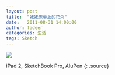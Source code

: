 ```yaml
---
layout: post
title:  "姥姥床单上的花朵"
date:   2011-08-31 14:00:00
author: fadeer
categories: 生活
tags: Sketch
---
```


![](http://7xkxri.com1.z0.glb.clouddn.com/2011-08-31%20164839.jpg)

iPad 2, SketchBook Pro, AluPen
{: .source}
